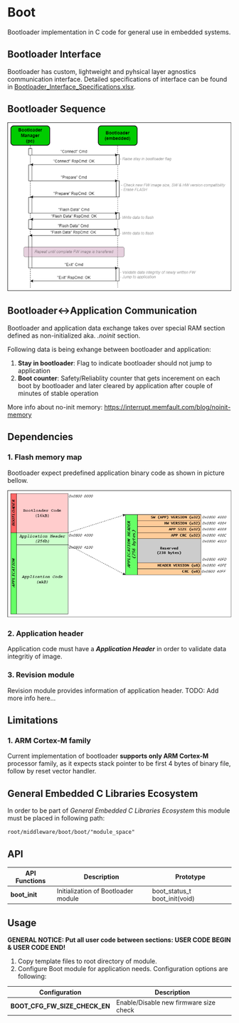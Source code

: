 # **Boot**
Bootloader implementation in C code for general use in embedded systems.


## **Bootloader Interface**
Bootloader has custom, lightweight and pyhsical layer agnostics communication interface. Detailed specifications of interface can be found in [Bootloader_Interface_Specifications.xlsx](doc/Bootloader_Interface_Specifications.xlsx).

## **Bootloader Sequence**

![](doc/pic/Bootloader_Sequence.png)


## **Bootloader<->Application Communication**
Bootloader and application data exchange takes over special RAM section defined as non-initialized aka. *.noinit* section. 

Following data is being exhange between bootloader and application:
 1. **Stay in bootloader**: Flag to indicate bootloader should not jump to application  
 2. **Boot counter**: Safety/Reliablity counter that gets incerement on each boot by bootloader and later cleared by application after couple of minutes of stable operation

More info about no-init memory: https://interrupt.memfault.com/blog/noinit-memory 

## **Dependencies**

### **1. Flash memory map**
Bootloader expect predefined application binary code as shown in picture bellow. 

![](doc/pic/Flash_MemoryMap.png)

### **2. Application header**
Application code must have a ***Application Header*** in order to validate data integritiy of image.

### **3. Revision module**
Revision module provides information of application header.
TODO: Add more info here...


## **Limitations**

### **1. ARM Cortex-M family**
Current implementation of bootloader **supports only ARM Cortex-M** processor family, as it expects stack pointer to be first 4 bytes of binary file, follow by reset vector handler. 


## **General Embedded C Libraries Ecosystem**
In order to be part of *General Embedded C Libraries Ecosystem* this module must be placed in following path: 

```
root/middleware/boot/boot/"module_space"
```

## **API**
| API Functions | Description | Prototype |
| --- | ----------- | ----- |
| **boot_init** | Initialization of Bootloader module | boot_status_t boot_init(void) |




## **Usage**

**GENERAL NOTICE: Put all user code between sections: USER CODE BEGIN & USER CODE END!**

1. Copy template files to root directory of module.
2. Configure Boot module for application needs. Configuration options are following:

| Configuration | Description |
| --- | --- |
| **BOOT_CFG_FW_SIZE_CHECK_EN** 			| Enable/Disable new firmware size check |
